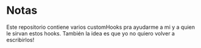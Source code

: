 # Notas

Este repositorio contiene varios customHooks pra ayudarme  a mi y a quien le sirvan estos hooks.
También la idea es que yo no quiero volver a escribirlos!

